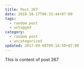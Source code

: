 ```yaml
---
title: Post 267
date: 2018-10-17T06:33:44+07:00
tags:
  - random post
  - untagged
category:
  - random post
  - uncategorized
updated: 2017-09-08T09:14:50+07:00
---
```

This is content of post 267